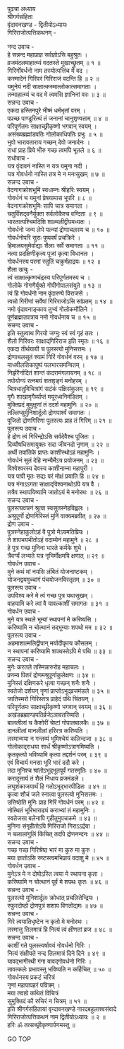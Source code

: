 पुढचा अध्याय  
श्रीगर्गसंहिता  
वृंदावनखण्ड - द्वितीयोऽध्यायः  
गिरिराजोत्पत्तिकथनम् -  
  
नन्द उवाच -  
हे सन्नन्द महाप्राज्ञ सर्वज्ञोऽसि बहुश्रुतः ।  
व्रजमंदलमाहात्म्यं वदतस्ते मुखाच्छ्रुतम् ॥ १ ॥  
गिरिर्गोवर्धनो नाम तस्योत्पत्तिंच मे वद ।  
कस्मादेनं गिरिवरं गिरिराजं वदन्ति हि ॥ २ ॥  
यमुनेयं नदी साक्षात्कस्मात्लोकात्समागताः ।  
तन्माहात्म्यं च वद मे त्वमसि ज्ञानिनां वरः ॥ ३ ॥  
सन्नन्द उवाच -  
एकदा हस्तिनपुरे भीष्मं धर्मभृतां वरम् ।  
पप्रच्छ पाण्डुरित्थं तं जनानां चानुशृण्वताम् ॥ ४ ॥  
परिपूर्णतमः साक्षाच्छ्रीकृष्णो भगवान् स्वयम् ।  
असंख्यब्रह्मांडपतिः गोलोकाधिपतिः प्रभुः ॥ ५ ॥  
भुवो भारावताराय गच्छन् देवो जनार्दनः ।  
राधां प्राह प्रिये भीरु गच्छ त्वमपि भूतले ॥ ६ ॥  
राधोवाच -  
यत्र वृंदावनं नास्ति न यत्र यमुना नदी ।  
यत्र गोवर्धनो नास्ति तत्र मे न मनःसुखम् ॥ ७ ॥  
सन्नन्द उवाच -  
वेदनागक्रोशभूमिं स्वधाम्नः श्रीहरिः स्वयम् ।  
गोवर्धनं च यमुनां प्रेषयामास भूपरि ॥ ८ ॥  
वेदनागक्रोशभूमिः सापि चात्र समागता ।  
चतुर्विंशद्‌वनैर्युक्ता सर्वलोकैश्च वन्दिता ॥ ९ ॥  
भारतात्पश्चिमदिशि शाल्मलीद्वीपमध्यतः ।  
गोवर्धनो जन्म लेभे पत्न्यां द्रोणाचलस्य च ॥ १० ॥  
गोवर्धनोपरि सुराः पुष्पवर्षं प्रचक्रिरे ।  
हिमालयसुमेर्वाद्याः शैलाः सर्वे समागताः ॥ ११ ॥  
नत्वा प्रदक्षिणीकृत्य पूजां कृत्वा विधानतः ।  
गोवर्धनस्य परमां स्तुतिं चक्रुर्महाद्रयः ॥ १२ ॥  
शैला ऊचुः -  
त्वं साक्षात्कृष्णचंद्रस्य परिपूर्णतमस्य च ।  
गोलोके गोगणैर्युक्ते गोपीगोपालसंयुते ॥ १३ ॥  
त्वं हि गोवर्धनो नाम वृंदारण्ये विराजसे ।  
त्वन्नो गिरीणां सर्वेषां गिरिराजोऽसि सांप्रतम् ॥ १४ ॥  
नमो वृंदावनाङ्काय तुभ्यं गोलोकमौलिने ।  
पूर्णब्रह्मातपत्राय नमो गोवर्धनाय च ॥ १५ ॥  
सन्नन्द उवाच -  
इति स्तुत्वाथ गिरयो जग्मुः स्वं स्वं गृहं ततः ।  
शैलो गिरिवरः साक्षाद्‌गिरिराज इति स्मृतः ॥ १६ ॥  
एकदा तीर्थयायी च पुलस्त्यो मुनिसत्तमः ।  
द्रोणाचलसुतं श्यामं गिरिं गोवर्धनं वरम् ॥ १७ ॥  
माधवीलतिकापुष्पं पलभारसमन्वितम् ।  
निर्झरैर्नादितं शान्तं कंदरामंगलायनम् ॥ १८ ॥  
तपोयोग्यं रत्नमयं शतशृङ्गं मनोहरम् ।  
चित्रधातुविचित्रांगं सटंकं पक्षिसंकुलम् ॥ १९ ॥  
मृगैः शाखामृगैर्व्याप्तं मयूरध्वनिमंडितम् ।  
मुक्तिप्रदं मुमुक्षूणां तं ददर्श महामुनिः ॥ २० ॥  
तल्लिप्सुर्मुनिशार्दूलो द्रोणपार्श्वं समागतः ।  
पूजितो द्रोणगिरिणा पुलस्त्यः प्राह तं गिरिम् ॥ २१ ॥  
पुलस्त्य उवाच -  
हे द्रोण त्वं गिरिन्द्रोऽसि सर्वदेवैश्च पूजितः ।  
दिव्यौषधिसमायुक्तः सदा जीवनदो नृणाम् ॥ २२ ॥  
अर्थी तवांतिके प्राप्तः काशीस्थोऽहं महामुनिः ।  
गोवर्धनं सुतं देहि नान्यैर्मेऽत्र प्रयोजनम् ॥ २३ ॥  
विश्वेश्वरस्य देवस्य काशीनाम्ना महापुरी ।  
यत्र पापी मृतः सद्यः परं मोक्षं प्रयाति हि ॥ २४ ॥  
यत्र गंगाऽऽगता साक्षाद्‌विश्वनाथोऽपि यत्र वै ।  
तत्रैव स्थापयिष्यामि जातोऽयं मे मनोरथः ॥ २६ ॥  
सन्नन्द उवाच -  
पुलस्त्यवचनं श्रुत्वा स्वसुतस्नेहविह्वलः ।  
अश्रुपूर्णो द्रोणगिरिस्तं मुनिं वाक्यमब्रवीत् ॥ २७ ॥  
द्रोण उवाच -  
पुत्रस्नेहाकुलोऽहं वै पुत्रो मेऽयमतिप्रियः ।  
ते शापभयभीतोऽहं वदाम्येनं महामुने ॥ २८ ॥  
हे पुत्र गच्छ मुनिना भारते कर्मके शुभे ।  
त्रैवर्ग्यं लभ्यते यत्र नृभिर्मोक्षमपि क्षणात् ॥ २९ ॥  
गोवर्धन उवाच -  
मुने कथं मां नयसि लंबितं योजनाष्टकम् ।  
योजनद्वयमुच्चांगं पंचयोजनविस्तृतम् ॥ ३० ॥  
पुलस्त्य उवाच -  
उपविश्य करे मे त्वं गच्छ पुत्र यथासुखम् ।  
वाहयामि करे त्वां वै यावत्काशीं समागतः ॥ ३१ ॥  
गोवर्धन उवाच -  
मुने यत्र स्थले भूम्यां स्थापनां मे करिष्यसि ।  
करिष्यामि न चोत्थानं तद्‌भूम्याः शपथो मम ॥ ३२ ॥  
पुलस्त्य उवाच -  
अहमाशाल्मलिद्वीपान् मर्यादीकृत्य कौसलम् ।  
न स्थापनां करिष्यामि शपथस्तेऽपि मे पथि ॥ ३३ ॥  
सन्नन्द उवाच -  
मुनेः करतले तस्मिन्नारुरोह महाचलः ।  
प्रणम्य पितरं द्रोणमश्रुपूर्णाकुलेक्षणः ॥ ३४ ॥  
मुनिस्तं दक्षिणकरे धृत्वा गच्छन् शनैः शनैः ।  
स्वतेजो दर्शयन् नॄणां प्राप्तोऽभूद्‌व्रजमंडले ॥ ३५ ॥  
जातिस्मरो गिरिस्तत्र प्राहेदं पथि चिंतयन् ।  
परिपूर्णतमः साक्षाच्छ्रीकृष्णो भगवान् स्वयम् ॥ ३६ ॥  
अखंडब्रह्माण्डपतिर्व्रजेऽत्रावतरिष्यति ।  
बाललीलां च कैशोरीं चेष्टां गोपालबालकैः ॥ ३७ ॥  
दानलीलां मानलीलां हरिरत्र करिष्यति ।  
तस्मान्मया न गन्तव्यं भूमिश्चेयं कलिन्दजा ॥ ३८ ॥  
गोलोकाद्‌राधया सार्धं श्रीकृष्णोऽत्रागमिष्यति ।  
कृतकृत्यो भविष्यामि कृत्वा तद्दर्शनं परम् ॥ ३९ ॥  
एवं विचार्य मनसा भूरि भारं ददौ करे ।  
तदा मुनिश्च श्रांतोऽभूद्‌भूतपूर्वं गतस्मृतिः ॥ ४० ॥  
करादुत्तार्य तं शैलं निधाय व्रजमंडले ।  
लघुशंकाजयार्थं हि गतोऽभूद्‌भारपीडितः ॥ ४१ ॥  
कृत्वा शौचं जले स्नात्वा पुलस्त्यो मुनिसत्तमः ।  
उत्तिष्ठेति मुनिः प्राह गिरिं गोवर्धनं परम् ॥ ४२ ॥  
नोत्थितं भूरिभाराढ्यं कराभ्यां तं महामुनिः ।  
स्वतेजसा बलेनापि गृहीतुमुपचक्रमे ॥ ४३ ॥  
मुनिना संगृहीतोऽपि गिरिराजो गिराऽऽर्द्रया ।  
न चलालांगुलिं किंचित् तदपि द्रोणनन्दनः ॥ ४४ ॥  
सन्नन्द उवाच -  
गच्छ गच्छ गिरिश्रेष्ठ भारं मा कुरु मा कुरु ।  
मया ज्ञातोऽसि रुष्टस्त्वमभिप्रायं वदाशु मे ॥ ४५ ॥  
गोवर्धन उवाच -  
मुनेऽत्र मे न दोषोऽस्ति त्वया मे स्थापना कृता ।  
करिष्यामि न चोत्थानं पूर्वं मे शपथः कृतः ॥ ४६ ॥  
सन्नन्द उवाच -  
पुलस्त्यो मुनिशार्दूलः क्रोधात् प्रचलितेन्द्रियः ।  
स्फुरदोष्ठो द्रोणपुत्रं शशाप विगतोद्यमः ॥ ४७ ॥  
सन्नन्द उवाच -  
गिरे त्वयातिधृष्टेन न कृतो मे मनोरथः ।  
तस्मात्तु तिलमात्रं हि नित्यं त्वं क्षीणतां व्रज ॥ ४८ ॥  
सन्नन्द उवाच -  
काशीं गते पुलस्त्यर्षावयं गोवर्धनो गिरिः ।  
नित्यं संक्षीयते नन्द तिलमात्रं दिने दिने ॥ ४९ ॥  
यावद्‌भागीरथी गंगा यावद्‌गोवर्धनो गिरिः ।  
तावत्कलेः प्रभावस्तु भविष्यति न कर्हिचित् ॥ ५० ॥  
गोवर्धनस्य प्रकटं चरित्रं  
     नृणां महापापहरं पवित्रम् ।  
मया तवाग्रे कथितं विचित्रं  
     सुमुक्तिदं कौ रुचिरं न चित्रम् ॥ ५१ ॥  
इति श्रीगर्गसंहितायां वृन्दावनखण्डे नारदबहुलाश्वसंवादे  
गिरिराजोत्पत्तिकथनं नाम द्वितीयोऽध्यायः ॥ २ ॥  
हरिः ॐ तत्सच्छ्रीकृष्णार्पणमस्तु ॥  
  
GO TOP
